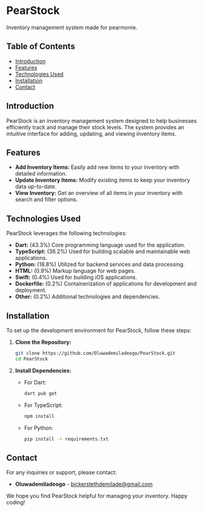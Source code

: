 # PearStock

Inventory management system made for pearmonie.

## Table of Contents
- [Introduction](#introduction)
- [Features](#features)
- [Technologies Used](#technologies-used)
- [Installation](#installation)
- [Contact](#contact)

## Introduction

PearStock is an inventory management system designed to help businesses efficiently track and manage their stock levels. The system provides an intuitive interface for adding, updating, and viewing inventory items.

## Features

- **Add Inventory Items:** Easily add new items to your inventory with detailed information.
- **Update Inventory Items:** Modify existing items to keep your inventory data up-to-date.
- **View Inventory:** Get an overview of all items in your inventory with search and filter options.

## Technologies Used

PearStock leverages the following technologies:

- **Dart:** (43.3%) Core programming language used for the application.
- **TypeScript:** (36.2%) Used for building scalable and maintainable web applications.
- **Python:** (18.8%) Utilized for backend services and data processing.
- **HTML:** (0.9%) Markup language for web pages.
- **Swift:** (0.4%) Used for building iOS applications.
- **Dockerfile:** (0.2%) Containerization of applications for development and deployment.
- **Other:** (0.2%) Additional technologies and dependencies.

## Installation

To set up the development environment for PearStock, follow these steps:

1. **Clone the Repository:**
    ```bash
    git clone https://github.com/Oluwademiladeogo/PearStock.git
    cd PearStock
    ```

2. **Install Dependencies:**
    - For Dart:
        ```bash
        dart pub get
        ```
    - For TypeScript:
        ```bash
        npm install
        ```
    - For Python:
        ```bash
        pip install -r requirements.txt
        ```

## Contact

For any inquiries or support, please contact:

- **Oluwademiladeogo** - [bickerstethdemilade@gmail.com](mailto:bickerstethdemilade@gmail.com)

We hope you find PearStock helpful for managing your inventory. Happy coding!